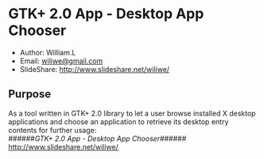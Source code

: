 GTK+ 2.0 App - Desktop App Chooser
====================

* Author: William.L  
* Email: <wiliwe@gmail.com>  
* SlideShare: <http://www.slideshare.net/wiliwe/>  

Purpose
-------
As a tool written in GTK+ 2.0 library to let a user browse installed X desktop applications and choose an application to retrieve its desktop entry contents for further usage:  
######_GTK+ 2.0 App - Desktop App Chooser_######
<http://www.slideshare.net/wiliwe/>  

